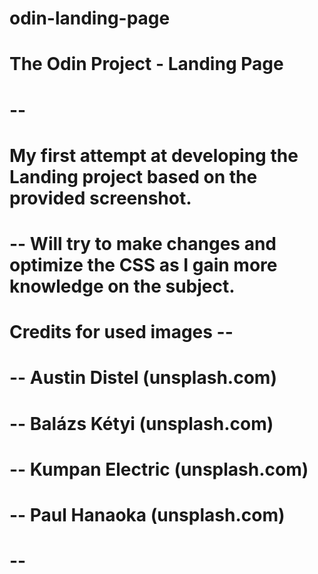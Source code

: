 # odin-landing-page
# The Odin Project - Landing Page
# --
# My first attempt at developing the Landing project based on the provided screenshot.
# -- Will try to make changes and optimize the CSS as I gain more knowledge on the subject.
# 
# Credits for used images --
#	-- Austin Distel (unsplash.com)
#	-- Balázs Kétyi (unsplash.com)
#	-- Kumpan Electric (unsplash.com)
#	-- Paul Hanaoka (unsplash.com)
# --
